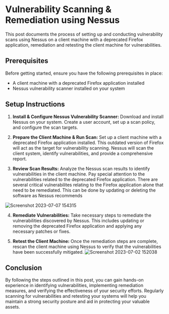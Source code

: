 # Vulnerability Scanning & Remediation using Nessus

This post documents the process of setting up and conducting vulnerability scans using Nessus on a client machine with a deprecated Firefox application, remediation and retesting the client machine for vulnerabilities. 

## Prerequisites

Before getting started, ensure you have the following prerequisites in place:

- A client machine with a deprecated Firefox application installed
- Nessus vulnerability scanner installed on your system

## Setup Instructions


1. **Install & Configure Nessus Vulnerability Scanner:** Download and install Nessus on your system. Create a user account, set up a scan policy, and configure the scan targets.

2. **Prepare the Client Machine & Run Scan:** Set up a client machine with a deprecated Firefox application installed. This outdated version of Firefox will act as the target for vulnerability scanning. Nessus will scan the client system, identify vulnerabilities, and provide a comprehensive report.

3. **Review Scan Results:** Analyze the Nessus scan results to identify vulnerabilities in the client machine. Pay special attention to the vulnerabilities related to the deprecated Firefox application. There are several critical vulnerabilites relating to the Firefox application alone that need to be remediated. This can be done by updating or deleting the software as Nessus recommends

![Screenshot 2023-07-07 154315](https://github.com/emeka789/Nessus/assets/99328320/d57002ba-20ad-4d1b-b7e8-bd6361240e5b)

4. **Remediate Vulnerabilities:** Take necessary steps to remediate the vulnerabilities discovered by Nessus. This includes updating or removing the deprecated Firefox application and applying any necessary patches or fixes.

5. **Retest the Client Machine:** Once the remediation steps are complete, rescan the client machine using Nessus to verify that the vulnerabilities have been successfully mitigated. 
![Screenshot 2023-07-02 152038](https://github.com/emeka789/Nessus/assets/99328320/90e12ca0-e9c8-4feb-971e-90e7dad096b1)


## Conclusion

By following the steps outlined in this post, you can gain hands-on experience in identifying vulnerabilities, implementing remediation measures, and verifying the effectiveness of your security efforts. Regularly scanning for vulnerabilities and retesting your systems will help you maintain a strong security posture and aid in protecting your valuable assets.
